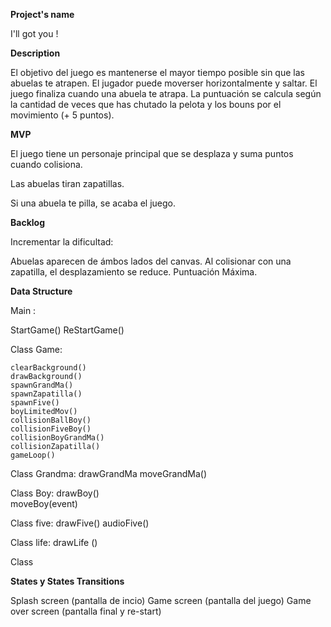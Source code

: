**Project's name**

I'll got you !
 
**Description**

El objetivo del juego es mantenerse el mayor tiempo posible sin que las abuelas te atrapen. 
El jugador puede moverser horizontalmente y saltar. El juego finaliza cuando una abuela te atrapa. 
La puntuación se calcula según la cantidad de veces que has chutado la pelota y los bouns por el movimiento (+ 5 puntos). 

**MVP**

El juego tiene un personaje principal que se desplaza y suma puntos cuando colisiona. 

Las abuelas tiran zapatillas. 

Si una abuela te pilla, se acaba el juego. 


**Backlog**

Incrementar la dificultad:

Abuelas aparecen de ámbos lados del canvas. 
Al colisionar con una zapatilla, el desplazamiento se reduce. 
Puntuación Máxima. 


**Data Structure** 


Main : 

 StartGame()
 ReStartGame()

Class Game: 

    clearBackground()
    drawBackground()
    spawnGrandMa()
    spawnZapatilla()
    spawnFive()
    boyLimitedMov()
    collisionBallBoy()
    collisionFiveBoy()
    collisionBoyGrandMa()
    collisionZapatilla()
    gameLoop()


Class Grandma:
    drawGrandMa
    moveGrandMa()

Class Boy: 
    drawBoy()    
    moveBoy(event)

Class five: 
    drawFive()
    audioFive()

Class life: 
    drawLife ()

Class 



**States y States Transitions**

Splash screen (pantalla de incio)
Game screen (pantalla del juego)
Game over screen (pantalla final y re-start)





